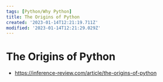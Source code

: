 ```yaml
---
tags: [Python/Why Python]
title: The Origins of Python
created: '2023-01-14T12:21:19.711Z'
modified: '2023-01-14T12:21:29.029Z'
---
```


# The Origins of Python

* https://inference-review.com/article/the-origins-of-python

